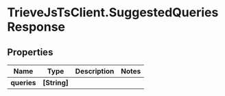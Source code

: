 # TrieveJsTsClient.SuggestedQueriesResponse

## Properties

Name | Type | Description | Notes
------------ | ------------- | ------------- | -------------
**queries** | **[String]** |  | 


